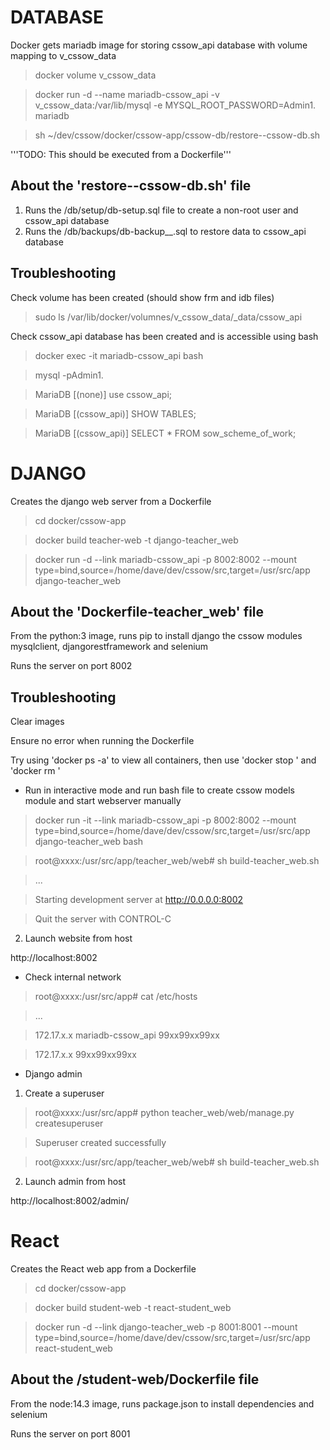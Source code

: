 # DATABASE

Docker gets mariadb image for storing cssow_api database with volume mapping to v_cssow_data

> docker volume v_cssow_data

> docker run -d --name mariadb-cssow_api -v v_cssow_data:/var/lib/mysql -e MYSQL_ROOT_PASSWORD=Admin1. mariadb

> sh ~/dev/cssow/docker/cssow-app/cssow-db/restore--cssow-db.sh

'''TODO: This should be executed from a Dockerfile'''

## About the 'restore--cssow-db.sh' file 

1. Runs the /db/setup/db-setup.sql file to create a non-root user and cssow_api database
2. Runs the /db/backups/db-backup__<TIMESTAMP>.sql to restore data to cssow_api database

## Troubleshooting

Check volume has been created (should show frm and idb files)

> sudo ls /var/lib/docker/volumnes/v_cssow_data/_data/cssow_api 

Check cssow_api database has been created and is accessible using bash

> docker exec -it mariadb-cssow_api bash

> mysql -pAdmin1.

> MariaDB [(none)] use cssow_api;

> MariaDB [(cssow_api)] SHOW TABLES;

> MariaDB [(cssow_api)] SELECT * FROM sow_scheme_of_work;

# DJANGO

Creates the django web server from a Dockerfile

> cd docker/cssow-app

> docker build teacher-web -t django-teacher_web

> docker run -d 
--link mariadb-cssow_api
-p 8002:8002
--mount type=bind,source=/home/dave/dev/cssow/src,target=/usr/src/app 
django-teacher_web

## About the 'Dockerfile-teacher_web' file

From the python:3 image, runs pip to install django the cssow modules mysqlclient, djangorestframework and selenium

Runs the server on port 8002

## Troubleshooting

Clear images

Ensure no error when running the Dockerfile

Try using 'docker ps -a' to view all containers, then use 'docker stop <id>' and 'docker rm <id>'

- Run in interactive mode and run bash file to create cssow models module and start webserver manually

> docker run -it
--link mariadb-cssow_api
-p 8002:8002
--mount type=bind,source=/home/dave/dev/cssow/src,target=/usr/src/app 
django-teacher_web
bash

> root@xxxx:/usr/src/app/teacher_web/web# sh build-teacher_web.sh

> ...

> Starting development server at http://0.0.0.0:8002

> Quit the server with CONTROL-C

2. Launch website from host

http://localhost:8002

- Check internal network

> root@xxxx:/usr/src/app# cat /etc/hosts

> ...

> 172.17.x.x   mariadb-cssow_api  99xx99xx99xx

> 172.17.x.x   99xx99xx99xx

- Django admin

1. Create a superuser

> root@xxxx:/usr/src/app# python teacher_web/web/manage.py createsuperuser

> Superuser created successfully

> root@xxxx:/usr/src/app/teacher_web/web# sh build-teacher_web.sh

2. Launch admin from host

http://localhost:8002/admin/

# React

Creates the React web app from a Dockerfile

> cd docker/cssow-app

> docker build student-web -t react-student_web

> docker run -d 
--link django-teacher_web
-p 8001:8001
--mount type=bind,source=/home/dave/dev/cssow/src,target=/usr/src/app 
react-student_web

## About the /student-web/Dockerfile file

From the node:14.3 image, runs package.json to install dependencies and selenium

Runs the server on port 8001
